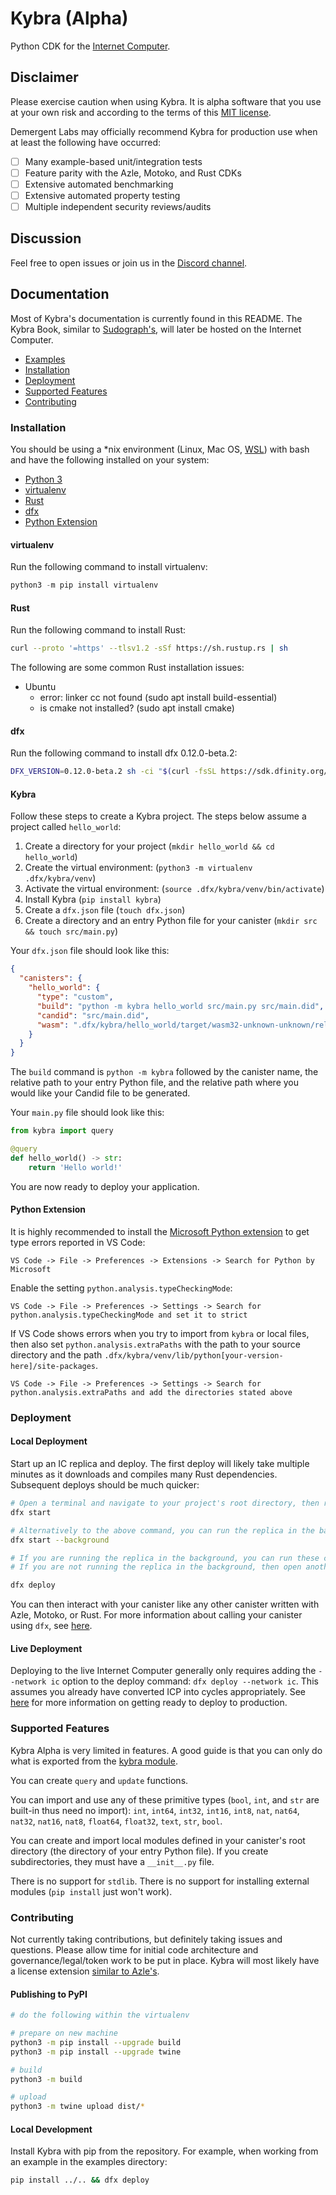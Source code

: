 # Kybra (Alpha)

Python CDK for the [Internet Computer](https://internetcomputer.org/).

## Disclaimer

Please exercise caution when using Kybra. It is alpha software that you use at your own risk and according to the terms of this [MIT license](/LICENSE).

Demergent Labs may officially recommend Kybra for production use when at least the following have occurred:

- [ ] Many example-based unit/integration tests
- [ ] Feature parity with the Azle, Motoko, and Rust CDKs
- [ ] Extensive automated benchmarking
- [ ] Extensive automated property testing
- [ ] Multiple independent security reviews/audits

## Discussion

Feel free to open issues or join us in the [Discord channel](https://discord.com/channels/748416164832608337/1019372359775440988).

## Documentation

Most of Kybra's documentation is currently found in this README. The Kybra Book, similar to [Sudograph's](https://i67uk-hiaaa-aaaae-qaaka-cai.raw.ic0.app/), will later be hosted on the Internet Computer.

- [Examples](/examples)
- [Installation](#installation)
- [Deployment](#deployment)
- [Supported Features](#supported-features)
- [Contributing](#contributing)

### Installation

You should be using a \*nix environment (Linux, Mac OS, [WSL](https://learn.microsoft.com/en-us/windows/wsl/install)) with bash and have the following installed on your system:

- [Python 3](https://www.python.org/downloads/)
- [virtualenv](#virtualenv)
- [Rust](#rust)
- [dfx](#dfx)
- [Python Extension](#python-extension)

#### virtualenv

Run the following command to install virtualenv:

```python
python3 -m pip install virtualenv
```

#### Rust

Run the following command to install Rust:

```bash
curl --proto '=https' --tlsv1.2 -sSf https://sh.rustup.rs | sh
```

The following are some common Rust installation issues:

- Ubuntu
  - error: linker cc not found (sudo apt install build-essential)
  - is cmake not installed? (sudo apt install cmake)

#### dfx

Run the following command to install dfx 0.12.0-beta.2:

```bash
DFX_VERSION=0.12.0-beta.2 sh -ci "$(curl -fsSL https://sdk.dfinity.org/install.sh)"
```

#### Kybra

Follow these steps to create a Kybra project. The steps below assume a project called `hello_world`:

1. Create a directory for your project (`mkdir hello_world && cd hello_world`)
2. Create the virtual environment: (`python3 -m virtualenv .dfx/kybra/venv`)
3. Activate the virtual environment: (`source .dfx/kybra/venv/bin/activate`)
4. Install Kybra (`pip install kybra`)
5. Create a `dfx.json` file (`touch dfx.json`)
6. Create a directory and an entry Python file for your canister (`mkdir src && touch src/main.py`)

Your `dfx.json` file should look like this:

```json
{
  "canisters": {
    "hello_world": {
      "type": "custom",
      "build": "python -m kybra hello_world src/main.py src/main.did",
      "candid": "src/main.did",
      "wasm": ".dfx/kybra/hello_world/target/wasm32-unknown-unknown/release/hello_world.wasm.gz"
    }
  }
}
```

The `build` command is `python -m kybra` followed by the canister name, the relative path to your entry Python file, and the relative path where you would like your Candid file to be generated.

Your `main.py` file should look like this:

```python
from kybra import query

@query
def hello_world() -> str:
    return 'Hello world!'
```

You are now ready to deploy your application.

#### Python Extension

It is highly recommended to install the [Microsoft Python extension](https://marketplace.visualstudio.com/items?itemName=ms-python.python) to get type errors reported in VS Code:

```
VS Code -> File -> Preferences -> Extensions -> Search for Python by Microsoft
```

Enable the setting `python.analysis.typeCheckingMode`:

```
VS Code -> File -> Preferences -> Settings -> Search for python.analysis.typeCheckingMode and set it to strict
```

If VS Code shows errors when you try to import from `kybra` or local files, then also set `python.analysis.extraPaths` with the path to your source directory and the path `.dfx/kybra/venv/lib/python[your-version-here]/site-packages`.

```
VS Code -> File -> Preferences -> Settings -> Search for python.analysis.extraPaths and add the directories stated above
```

### Deployment

#### Local Deployment

Start up an IC replica and deploy. The first deploy will likely take multiple minutes as it downloads and compiles many Rust dependencies. Subsequent deploys should be much quicker:

```bash
# Open a terminal and navigate to your project's root directory, then run the following command to start a local IC replica
dfx start

# Alternatively to the above command, you can run the replica in the background
dfx start --background

# If you are running the replica in the background, you can run these commands within the same terminal as the dfx start --background command
# If you are not running the replica in the background, then open another terminal and run these commands from the root directory of your project

dfx deploy
```

You can then interact with your canister like any other canister written with Azle, Motoko, or Rust. For more information about calling your canister using `dfx`, see [here](https://smartcontracts.org/docs/developers-guide/cli-reference/dfx-canister.html#_dfx_canister_call).

#### Live Deployment

Deploying to the live Internet Computer generally only requires adding the `--network ic` option to the deploy command: `dfx deploy --network ic`. This assumes you already have converted ICP into cycles appropriately. See [here](https://smartcontracts.org/docs/quickstart/4-quickstart.html) for more information on getting ready to deploy to production.

### Supported Features

Kybra Alpha is very limited in features. A good guide is that you can only do what is exported from the [kybra module](/kybra/__init__.py).

You can create `query` and `update` functions.

You can import and use any of these primitive types (`bool`, `int`, and `str` are built-in thus need no import): `int`, `int64`, `int32`, `int16`, `int8`, `nat`, `nat64`, `nat32`, `nat16`, `nat8`, `float64`, `float32`, `text`, `str`, `bool`.

You can create and import local modules defined in your canister's root directory (the directory of your entry Python file). If you create subdirectories, they must have a `__init__.py` file.

There is no support for `stdlib`. There is no support for installing external modules (`pip install` just won't work).

### Contributing

Not currently taking contributions, but definitely taking issues and questions. Please allow time for initial code architecture and governance/legal/token work to be put in place. Kybra will most likely have a license extension [similar to Azle's](https://github.com/demergent-labs/azle/blob/main/LICENSE_EXTENSION.md).

#### Publishing to PyPI

```bash
# do the following within the virtualenv

# prepare on new machine
python3 -m pip install --upgrade build
python3 -m pip install --upgrade twine

# build
python3 -m build

# upload
python3 -m twine upload dist/*
```

#### Local Development

Install Kybra with pip from the repository. For example, when working from an example in the examples directory:

```bash
pip install ../.. && dfx deploy
```
